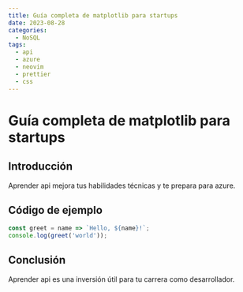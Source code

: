 ```yaml
---
title: Guía completa de matplotlib para startups
date: 2023-08-28
categories:
  - NoSQL
tags:
  - api
  - azure
  - neovim
  - prettier
  - css
---
```


# Guía completa de matplotlib para startups

## Introducción

Aprender api mejora tus habilidades técnicas y te prepara para azure.

## Código de ejemplo

```javascript
const greet = name => `Hello, ${name}!`;
console.log(greet('world'));
```

## Conclusión

Aprender api es una inversión útil para tu carrera como desarrollador.